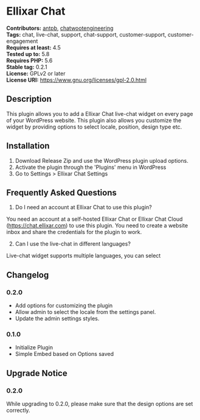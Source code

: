 # Ellixar Chat #
**Contributors:** [antpb](https://profiles.wordpress.org/antpb), [chatwootengineering](https://profiles.wordpress.org/chatwootengineering)  
**Tags:** chat, live-chat, support, chat-support, customer-support, customer-engagement  
**Requires at least:** 4.5  
**Tested up to:** 5.8  
**Requires PHP:** 5.6  
**Stable tag:** 0.2.1  
**License:** GPLv2 or later  
**License URI:** https://www.gnu.org/licenses/gpl-2.0.html  

## Description ##

This plugin allows you to add a Ellixar Chat live-chat widget on every page of your WordPress website. This plugin also allows you customize the widget by providing options to select locale, position, design type etc.

## Installation ##

1. Download Release Zip and use the WordPress plugin upload options.
2. Activate the plugin through the 'Plugins' menu in WordPress
3. Go to Settings > Ellixar Chat Settings

## Frequently Asked Questions ##

1. Do I need an account at Ellixar Chat to use this plugin?

You need an account at a self-hosted Ellixar Chat or Ellixar Chat Cloud (https://chat.ellixar.com) to use this plugin. You need to create a website inbox and share the credentials for the plugin to work.

2. Can I use the live-chat in different languages?

Live-chat widget supports multiple languages, you can select

## Changelog ##

### 0.2.0 ###
- Add options for customizing the plugin
- Allow admin to select the locale from the settings panel.
- Update the admin settings styles.

### 0.1.0 ###
- Initialize Plugin
- Simple Embed based on Options saved

## Upgrade Notice ##

### 0.2.0 ###
While upgrading to 0.2.0, please make sure that the design options are set correctly.
